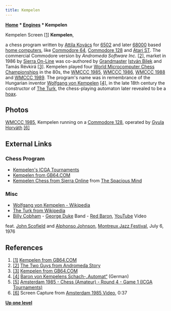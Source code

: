 ```yaml
---
title: Kempelen
---
```

**[Home](Home "Home") \* [Engines](Engines "Engines") \* Kempelen**



 [](http://www.gamebase64.com/game.php?id=13500&d=18) Kempelen Screen <a id="cite-note-1" href="#cite-ref-1">[1]</a> 
**Kempelen**,  

a chess program written by [Attila Kovács](index.php?title=Attila_Kov%C3%A1cs&action=edit&redlink=1 "Attila Kovács (page does not exist)") for [6502](6502 "6502") and later [68000](68000 "68000") based [home computers](https://en.wikipedia.org/wiki/Home_computer), like [Commodore 64](Commodore_64 "Commodore 64"), [Commodore 128](Commodore_128 "Commodore 128") and [Atari ST](Atari_ST "Atari ST"). The commercial Commodore version by *Andromeda Software Inc.* <a id="cite-note-2" href="#cite-ref-2">[2]</a>, market in 1986 by [Sierra On-Line](Sierra "Sierra") was co-authored by [Grandmaster](https://en.wikipedia.org/wiki/Grandmaster_%28chess%29) [István Bilek](https://en.wikipedia.org/wiki/Istv%C3%A1n_Bilek) and Tamás Révkirá <a id="cite-note-3" href="#cite-ref-3">[3]</a>. Kempelen played four [World Microcomputer Chess Championships](World_Microcomputer_Chess_Championship "World Microcomputer Chess Championship") in the 80s, the [WMCCC 1985](WMCCC_1985 "WMCCC 1985"), [WMCCC 1986](WMCCC_1986 "WMCCC 1986"), [WMCCC 1988](WMCCC_1988 "WMCCC 1988") and [WMCCC 1989](WMCCC_1989 "WMCCC 1989"). The program's name was in remembrance of the Hungarian inventor [Wolfgang von Kempelen](https://en.wikipedia.org/wiki/Wolfgang_von_Kempelen) <a id="cite-note-4" href="#cite-ref-4">[4]</a>, in the late 18th century the constructor of [The Turk](https://en.wikipedia.org/wiki/The_Turk), the chess-playing automaton later revealed to be a [hoax](https://en.wikipedia.org/wiki/Hoax). 



## Photos


 [](WMCCC_1985#Video "WMCCC 1985#Video") 
[WMCCC 1985](WMCCC_1985 "WMCCC 1985"), Kempelen running on a [Commodore 128](Commodore_128 "Commodore 128"), operated by [Gyula Horváth](Gyula_Horv%C3%A1th "Gyula Horváth") <a id="cite-note-6" href="#cite-ref-6">[6]</a>



## External Links


### Chess Program


* [Kempelen's ICGA Tournaments](https://www.game-ai-forum.org/icga-tournaments/program.php?id=453)
* [Kempelen from GB64.COM](http://www.gamebase64.com/game.php?id=13500&d=18)
* [Kempelen Chess from Sierra Online](http://www.spacious-mind.com/html/c64_emu_-_kempelen.html) from [The Spacious Mind](The_Spacious_Mind "The Spacious Mind")


### Misc


* [Wolfgang von Kempelen - Wikipedia](https://en.wikipedia.org/wiki/Wolfgang_von_Kempelen)
* [The Turk from Wikipedia](https://en.wikipedia.org/wiki/The_Turk)
* [Billy Cobham](Category:Billy_Cobham "Category:Billy Cobham") - [George Duke](Category:George_Duke "Category:George Duke") Band - [Red Baron](https://en.wikipedia.org/wiki/Spectrum_(Billy_Cobham_album)), [YouTube](https://en.wikipedia.org/wiki/YouTube) Video


 feat. [John Scofield](Category:John_Scofield "Category:John Scofield") and [Alphonso Johnson](Category:Alphonso_Johnson "Category:Alphonso Johnson"), [Montreux Jazz Festival](https://en.wikipedia.org/wiki/Montreux_Jazz_Festival), July 6, 1976
 
## References


1. <a id="cite-ref-1" href="#cite-note-1">[1]</a> [Kempelen from GB64.COM](http://www.gamebase64.com/game.php?id=13500&d=18)
2. <a id="cite-ref-2" href="#cite-note-2">[2]</a> [The Two Guys from Andromeda Story](http://www.wiw.org/~jess/twoguys.html)
3. <a id="cite-ref-3" href="#cite-note-3">[3]</a> [Kempelen from GB64.COM](http://www.gamebase64.com/game.php?id=13500&d=18)
4. <a id="cite-ref-4" href="#cite-note-4">[4]</a> [Baron von Kempelens Schach-„Automat“](http://www.chess.at/geschichte/kempelen.htm) (German)
5. <a id="cite-ref-5" href="#cite-note-5">[5]</a> [Amsterdam 1985 - Chess (Amateur) - Round 4 - Game 1 (ICGA Tournaments)](https://www.game-ai-forum.org/icga-tournaments/round.php?tournament=156&round=4&id=1)
6. <a id="cite-ref-6" href="#cite-note-6">[6]</a> Screen Capture from [Amsterdam 1985 Video](WMCCC_1985#Video "WMCCC 1985"), 0:37

**[Up one level](Engines "Engines")**







 
